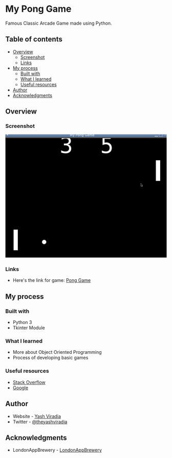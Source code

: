 # My Pong Game

Famous Classic Arcade Game made using Python.

## Table of contents
- [Overview](#overview)
  - [Screenshot](#screenshot)
  - [Links](#links)
- [My process](#my-process)
  - [Built with](#built-with)
  - [What I learned](#what-i-learned)
  - [Useful resources](#useful-resources)
- [Author](#author)
- [Acknowledgments](#acknowledgments)

## Overview

### Screenshot
![img.png](images/pong_game_1.png)

### Links
- Here's the link for game: [Pong Game](https://replit.com/@theyashviradia/MyPongGame-2?output=1&embed=1#main.py)

## My process

### Built with

- Python 3
- Tkinter Module

### What I learned

- More about Object Oriented Programming
- Process of developing basic games

### Useful resources
- [Stack Overflow](https://stackoverflow.com/)
- [Google](https://www.google.com/)

## Author
- Website - [Yash Viradia](http://yashviradia.tech/)
- Twitter - [@theyashviradia](https://twitter.com/theyashviradia)

## Acknowledgments
- LondonAppBrewery - [LondonAppBrewery](https://www.londonappbrewery.com/)
